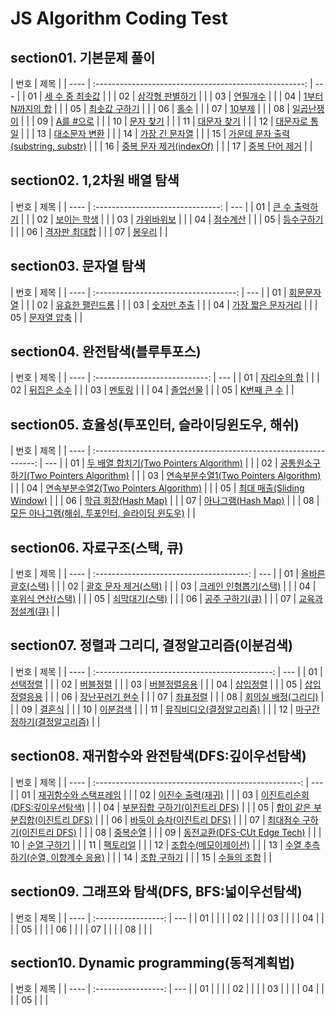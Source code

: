# JS Algorithm Coding Test

## section01. 기본문제 풀이

| 번호 |                          제목                          |
| ---- | :----------------------------------------------------: | --- |
| 01   |           [세 수 중 최솟값](section01/01.js)           |     |
| 02   |           [삼각형 판별하기](section01/02.js)           |     |
| 03   |              [연필개수](section01/03.js)               |     |
| 04   |          [1부터 N까지의 합](section01/04.js)           |     |
| 05   |            [최솟값 구하기](section01/05.js)            |     |
| 06   |                [홀수](section01/06.js)                 |     |
| 07   |               [10부제](section01/07.js)                |     |
| 08   |             [일곱난쟁이](section01/08.js)              |     |
| 09   |              [A를 #으로](section01/09.js)              |     |
| 10   |              [문자 찾기](section01/10.js)              |     |
| 11   |             [대문자 찾기](section01/11.js)             |     |
| 12   |            [대문자로 통일](section01/12.js)            |     |
| 13   |            [대소문자 변환](section01/13.js)            |     |
| 14   |           [가장 긴 문자열](section01/14.js)            |     |
| 15   | [가운데 문자 출력(substring, substr)](section01/15.js) |     |
| 16   |       [중복 문자 제거(indexOf)](section01/16.js)       |     |
| 17   |           [중복 단어 제거](section01/17.js)            |     |

## section02. 1,2차원 배열 탐색

| 번호 |               제목                |
| ---- | :-------------------------------: | --- |
| 01   | [큰 수 출력하기](section02/01.js) |     |
| 02   |  [보이는 학생](section02/02.js)   |     |
| 03   |   [가위바위보](section02/03.js)   |     |
| 04   |    [점수계산](section02/04.js)    |     |
| 05   |   [등수구하기](section02/05.js)   |     |
| 06   | [격자판 최대합](section02/06.js)  |     |
| 07   |     [봉우리](section02/07.js)     |     |

## section03. 문자열 탐색

| 번호 |                 제목                  |
| ---- | :-----------------------------------: | --- |
| 01   |     [회문문자열](section03/01.js)     |     |
| 02   |  [유효한 팰린드롬](section03/02.js)   |     |
| 03   |    [숫자만 추출](section03/03.js)     |     |
| 04   | [가장 짧은 문자거리](section03/04.js) |     |
| 05   |    [문자열 압축](section03/05.js)     |     |

## section04. 완전탐색(블루투포스)

| 번호 |              제목              |
| ---- | :----------------------------: | --- |
| 01   | [자리수의 합](section04/01.js) |     |
| 02   | [뒤집은 소수](section04/02.js) |     |
| 03   |   [멘토링](section04/03.js)    |     |
| 04   |  [졸업선물](section04/04.js)   |     |
| 05   | [K번째 큰 수](section04/05.js) |     |

## section05. 효율성(투포인터, 슬라이딩윈도우, 해쉬)

| 번호 |                               제목                                |
| ---- | :---------------------------------------------------------------: | --- |
| 01   |     [두 배열 합치기(Two Pointers Algorithm)](section05/01.js)     |     |
| 02   |     [공통원소구하기(Two Pointers Algorithm)](section05/02.js)     |     |
| 03   |     [연속부분수열1(Two Pointers Algorithm)](section05/03.js)      |     |
| 04   |     [연속부분수열2(Two Pointers Algorithm)](section05/04.js)      |     |
| 05   |           [최대 매출(Sliding Window)](section05/05.js)            |     |
| 06   |              [학급 회장(Hash Map)](section05/06.js)               |     |
| 07   |               [아나그램(Hash Map)](section05/07.js)               |     |
| 08   | [모든 아나그램(해쉬, 투포인터, 슬라이딩 윈도우)](section05/08.js) |     |

## section06. 자료구조(스택, 큐)

| 번호 |                   제목                   |
| ---- | :--------------------------------------: | --- |
| 01   |   [올바른 괄호(스택)](section06/01.js)   |     |
| 02   | [괄호 문자 제거(스택)](section06/02.js)  |     |
| 03   | [크레인 인형뽑기(스택)](section06/03.js) |     |
| 04   |   [후위식 연산(스택)](section06/04.js)   |     |
| 05   |    [쇠막대기(스택)](section06/05.js)     |     |
| 06   |    [공주 구하기(큐)](section06/06.js)    |     |
| 07   |   [교육과정설계(큐)](section06/07.js)    |     |

## section07. 정렬과 그리디, 결정알고리즘(이분검색)

| 번호 |                      제목                      |
| ---- | :--------------------------------------------: | --- |
| 01   |          [선택정렬](section07/01.js)           |     |
| 02   |          [버블정렬](section07/02.js)           |     |
| 03   |        [버블정렬응용](section07/03.js)         |     |
| 04   |          [삽입정렬](section07/04.js)           |     |
| 05   |        [삽입정렬응용](section07/05.js)         |     |
| 06   |       [장난꾸러기 현수](section07/06.js)       |     |
| 07   |          [좌표정렬](section07/07.js)           |     |
| 08   |     [회의실 배정(그리디)](section07/08.js)     |     |
| 09   |           [결혼식](section07/09.js)            |     |
| 10   |          [이분검색](section07/10.js)           |     |
| 11   |  [뮤직비디오(결정알고리즘)](section07/11.js)   |     |
| 12   | [마구간 정하기(결정알고리즘)](section07/12.js) |     |

## section08. 재귀함수와 완전탐색(DFS:깊이우선탐색)

| 번호 |                         제목                          |
| ---- | :---------------------------------------------------: | --- |
| 01   |       [재귀함수와 스택프레임](section08/01.js)        |     |
| 02   |         [이진수 출력(재귀)](section08/02.js)          |     |
| 03   |   [이진트리순회(DFS:깊이우선탐색)](section08/03.js)   |     |
| 04   |   [부분집합 구하기(이진트리 DFS)](section08/04.js)    |     |
| 05   |  [합이 같은 부분집합(이진트리 DFS)](section08/05.js)  |     |
| 06   |     [바둑이 승차(이진트리 DFS)](section08/06.js)      |     |
| 07   |   [최대점수 구하기(이진트리 DFS)](section08/07.js)    |     |
| 08   |              [중복순열](section08/08.js)              |     |
| 09   |    [동전교환(DFS-CUt Edge Tech)](section08/09.js)     |     |
| 10   |            [순열 구하기](section08/10.js)             |     |
| 11   |              [팩토리얼](section08/11.js)              |     |
| 12   |        [조합수(메모이제이션)](section08/12.js)        |     |
| 13   | [수열 추측하기(순열, 이항계수 응용)](section08/13.js) |     |
| 14   |            [조합 구하기](section08/14.js)             |     |
| 15   |            [수들의 조합](section08/15.js)             |     |

## section09. 그래프와 탐색(DFS, BFS:넓이우선탐색)

| 번호 |        제목         |
| ---- | :-----------------: | --- |
| 01   | [](section09/01.js) |     |
| 02   | [](section09/02.js) |     |
| 03   | [](section09/03.js) |     |
| 04   | [](section09/04.js) |     |
| 05   | [](section09/05.js) |     |
| 06   | [](section09/06.js) |     |
| 07   | [](section09/07.js) |     |
| 08   | [](section09/08.js) |     |

## section10. Dynamic programming(동적계획법)

| 번호 |        제목         |
| ---- | :-----------------: | --- |
| 01   | [](section10/01.js) |     |
| 02   | [](section10/02.js) |     |
| 03   | [](section10/03.js) |     |
| 04   | [](section10/04.js) |     |
| 05   | [](section10/05.js) |     |
